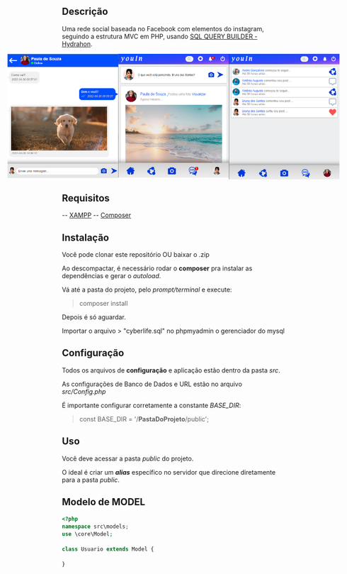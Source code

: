 ## Descrição

Uma rede social baseada no Facebook com elementos do instagram, seguindo a estrutura MVC em PHP, usando <a href="https://clancats.io/hydrahon/master/"> SQL QUERY BUILDER - Hydrahon</a>.

<div align="center">
  <div style="display: flex; align-items: flex-start; justify-content: center;">
    <img width="250px" src="https://github.com/giovanenunes1990/rede_social_youin/blob/main/screenshots/chat.png"/>
    <img width="250px" src="https://github.com/giovanenunes1990/rede_social_youin/blob/main/screenshots/home%20mobile.png" />
    <img width="250px" src="https://github.com/giovanenunes1990/rede_social_youin/blob/main/screenshots/notifica%C3%A7%C3%B5es.png" />
  </div>
</div>

## Requisitos 

-- <a href="https://www.apachefriends.org/pt_br/index.html">XAMPP</a>
-- <a href="https://getcomposer.org/">Composer</a>

## Instalação
Você pode clonar este repositório OU baixar o .zip

Ao descompactar, é necessário rodar o **composer** pra instalar as dependências e gerar o *autoload*.

Vá até a pasta do projeto, pelo *prompt/terminal* e execute:
> composer install

Depois é só aguardar.

Importar o arquivo > "cyberlife.sql" no phpmyadmin o gerenciador do mysql

## Configuração
Todos os arquivos de **configuração** e aplicação estão dentro da pasta *src*.

As configurações de Banco de Dados e URL estão no arquivo *src/Config.php*

É importante configurar corretamente a constante *BASE_DIR*:
> const BASE_DIR = '/**PastaDoProjeto**/public';

## Uso
Você deve acessar a pasta *public* do projeto.

O ideal é criar um ***alias*** específico no servidor que direcione diretamente para a pasta *public*.

## Modelo de MODEL
```php
<?php
namespace src\models;
use \core\Model;

class Usuario extends Model {

}
```
